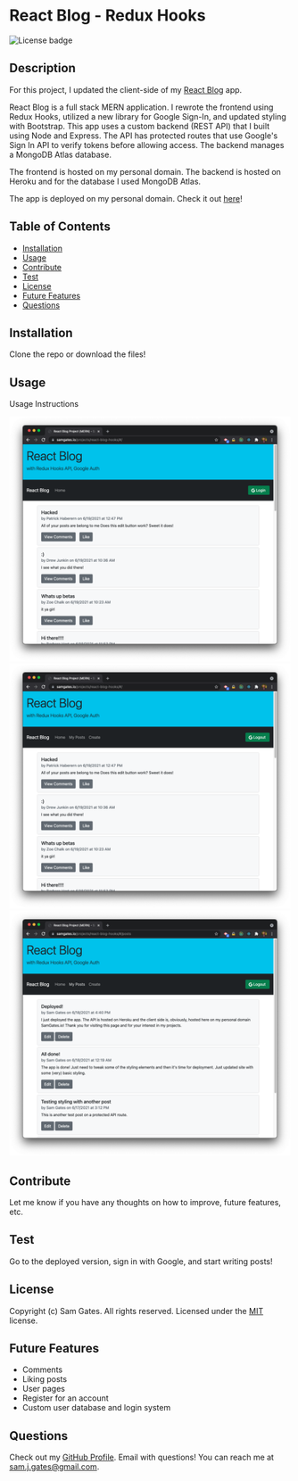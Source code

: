 # React Blog - Redux Hooks

![License badge](https://img.shields.io/badge/license-MIT-green)

## Description

For this project, I updated the client-side of my [React Blog](https://github.com/sg0703/React_Blog) app.

React Blog is a full stack MERN application. I rewrote the frontend using Redux Hooks, utilized a new library for Google Sign-In, and updated styling with Bootstrap. This app uses a custom backend (REST API) that I built using Node and Express. The API has protected routes that use Google's Sign In API to verify tokens before allowing access. The backend manages a MongoDB Atlas database.

The frontend is hosted on my personal domain. The backend is hosted on Heroku and for the database I used MongoDB Atlas.

The app is deployed on my personal domain. Check it out [here](https://samgates.io/projects/react-blog-hooks/)!

## Table of Contents

- [Installation](#installation)
- [Usage](#usage)
- [Contribute](#contribute)
- [Test](#test)
- [License](#license)
- [Future Features](#future-features)
- [Questions](#questions)

## Installation

Clone the repo or download the files!

## Usage

Usage Instructions

![Screenshot 1](readme/screen1.png)
![Screenshot 2](readme/screen2.png)
![Screenshot 3](readme/screen3.png)

## Contribute

Let me know if you have any thoughts on how to improve, future features, etc.

## Test

Go to the deployed version, sign in with Google, and start writing posts!

## License

Copyright (c) Sam Gates. All rights reserved.
Licensed under the [MIT](https://opensource.org/licenses/MIT) license.

## Future Features

- Comments
- Liking posts
- User pages
- Register for an account
- Custom user database and login system

## Questions

Check out my [GitHub Profile](https://github.com/sg0703). Email with questions! You can reach me at sam.j.gates@gmail.com.
